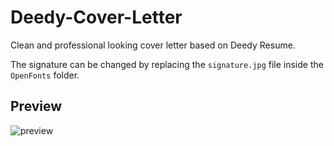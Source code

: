 Deedy-Cover-Letter
=========================

Clean and professional looking cover letter based on Deedy Resume.

The signature can be changed by replacing the `signature.jpg` file inside the `OpenFonts` folder.

## Preview
<img src="https://github.com/apurvmishra99/Deedy-Cover-Letter/blob/master/cover.png" alt="preview">
